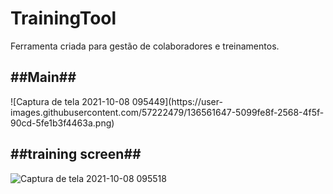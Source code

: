 # TrainingTool
Ferramenta criada para gestão de colaboradores e treinamentos.

<h2>##Main##</h2>
![Captura de tela 2021-10-08 095449](https://user-images.githubusercontent.com/57222479/136561647-5099fe8f-2568-4f5f-90cd-5fe1b3f4463a.png)

<h2>##training screen##</h2>

![Captura de tela 2021-10-08 095518](https://user-images.githubusercontent.com/57222479/136561692-3ba2a524-d10b-44d6-ae0f-c8972d7f2c75.png)

